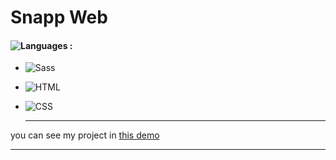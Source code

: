 # Snapp Web 

#### ![Languages](https://img.shields.io/github/languages/count/zeynab-jalalian/Snapp-Web) :
 - ![Sass](https://img.shields.io/badge/Sass-CC6699?style=for-the-badge&logo=sass&logoColor=white)
 - ![HTML](https://img.shields.io/badge/Html-orange)
 - ![CSS](https://img.shields.io/badge/Css-blue)
   
   ---
 you can see my project in [this demo](https://zeynab-jalalian.github.io/Snapp-Web/)
  ___
